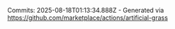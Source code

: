 Commits: 2025-08-18T01:13:34.888Z - Generated via https://github.com/marketplace/actions/artificial-grass
<br>
